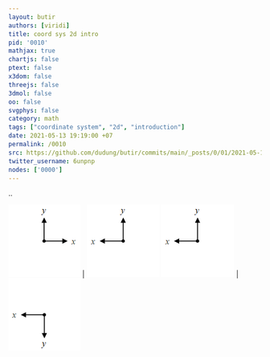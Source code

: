 ```yaml
---
layout: butir
authors: [viridi]
title: coord sys 2d intro
pid: '0010'
mathjax: true
chartjs: false
ptext: false
x3dom: false
threejs: false
3dmol: false
oo: false
svgphys: false
category: math
tags: ["coordinate system", "2d", "introduction"]
date: 2021-05-13 19:19:00 +07
permalink: /0010
src: https://github.com/dudung/butir/commits/main/_posts/0/01/2021-05-13-coord-sys-2d-intro.md
twitter_username: 6unpnp
nodes: ['0000']
---
```

..

![](assets/img/0/01/0010-a.png) | ![](assets/img/0/01/0010-b.png)
![](assets/img/0/01/0010-b.png) | ![](assets/img/0/01/0010-d.png)

